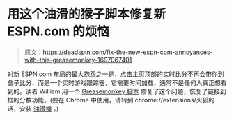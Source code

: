# 用这个油滑的猴子脚本修复新 ESPN.com 的烦恼

> 原文：<https://deadspin.com/fix-the-new-espn-com-annoyances-with-this-greasemonkey-1697067401>

对新 ESPN.com 布局的最大抱怨之一是，点击主页顶部的实时比分不再会带你到盒子比分，而是一个实时游戏跟踪器，它需要时间加载，通常不是任何人真正想看到的。读者 William 用一个 [Greasemonkey 脚本](https://dl.dropboxusercontent.com/u/4570762/espn_scoreboard_v4.user.js) 修复了这个问题，恢复了链接到框的分数功能。(要在 Chrome 中使用，请转到 chrome://extensions/火狐的话，安装 [油滑猴](https://addons.mozilla.org/en-us/firefox/addon/greasemonkey/) 。)


